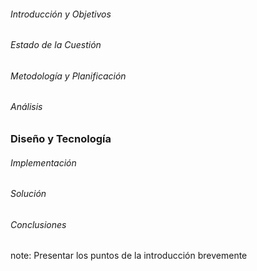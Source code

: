 ######  Introducción y Objetivos
###### Estado de la Cuestión
###### Metodología y Planificación
###### Análisis
### **Diseño y Tecnología**
###### Implementación
###### Solución
###### Conclusiones

note:
    Presentar los puntos de la introducción brevemente
